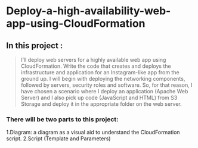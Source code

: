 # Deploy-a-high-availability-web-app-using-CloudFormation

## In this project : 
>I’ll deploy web servers for a highly available web app using CloudFormation. Write the code that creates and deploys the infrastructure and application for an Instagram-like app from the ground up. I will begin with deploying the networking components, followed by servers, security roles and software. 
>So, for that reason, I have chosen a scenario where I deploy an application (Apache Web Server) and I also pick up code (JavaScript and HTML) from S3 Storage and deploy it in the appropriate folder on the web server.

### There will be two parts to this project:
1.Diagram:  a diagram as a visual aid to understand the CloudFormation script.
2.Script (Template and Parameters)
